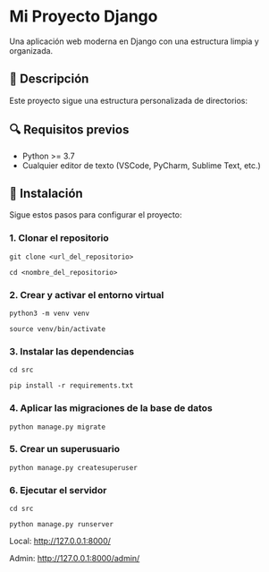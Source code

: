 # Mi Proyecto Django

Una aplicación web moderna en Django con una estructura limpia y organizada.

## 📝 Descripción

Este proyecto sigue una estructura personalizada de directorios:


## 🔍 Requisitos previos

- Python >= 3.7
- Cualquier editor de texto (VSCode, PyCharm, Sublime Text, etc.)

## 🔧 Instalación

Sigue estos pasos para configurar el proyecto:

### 1. Clonar el repositorio

    git clone <url_del_repositorio>
    
    cd <nombre_del_repositorio>  
    

### 2. Crear y activar el entorno virtual

    python3 -m venv venv
    
    source venv/bin/activate

### 3. Instalar las dependencias

    cd src
    
    pip install -r requirements.txt

### 4. Aplicar las migraciones de la base de datos

    python manage.py migrate

### 5. Crear un superusuario

    python manage.py createsuperuser

### 6. Ejecutar el servidor
    cd src
    
    python manage.py runserver

Local: http://127.0.0.1:8000/

Admin: http://127.0.0.1:8000/admin/
